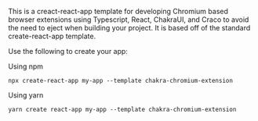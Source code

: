 This is a creact-react-app template for developing Chromium based browser extensions using
Typescript, React, ChakraUI, and Craco to avoid the need to eject when building your project. 
It is based off of the standard create-react-app template.

Use the following to create your app:

Using npm
```
npx create-react-app my-app --template chakra-chromium-extension
```

Using yarn
```
yarn create react-app my-app --template chakra-chromium-extension
```